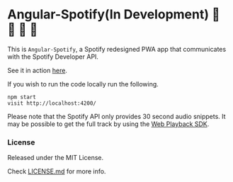 # Angular-Spotify(In Development) 👯 🎼 🎹 🎵

This is `Angular-Spotify`, a Spotify redesigned PWA app that communicates with the Spotify Developer API.

See it in action [here](https://spotify-78866.web.app/).


If you wish to run the code locally run the following.

```
npm start
visit http://localhost:4200/
```

Please note that the Spotify API only provides 30 second audio snippets. It may be possible to get the full track by using the [Web Playback SDK](https://beta.developer.spotify.com/documentation/web-playback-sdk/).



### License

Released under the MIT License. 

Check [LICENSE.md](https://github.com/deepumoses/angular-spotify/blob/master/LICENSE) for more info.
